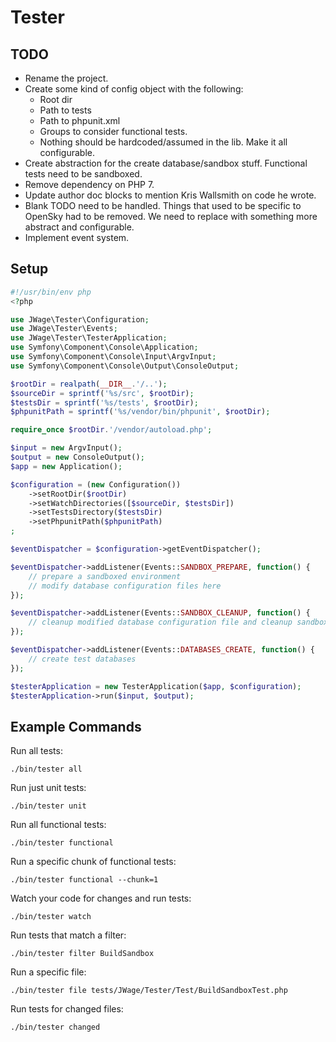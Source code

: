 # Tester

## TODO

- Rename the project.
- Create some kind of config object with the following:
    - Root dir
    - Path to tests
    - Path to phpunit.xml
    - Groups to consider functional tests.
    - Nothing should be hardcoded/assumed in the lib. Make it all configurable.
- Create abstraction for the create database/sandbox stuff. Functional tests need to be sandboxed.
- Remove dependency on PHP 7.
- Update author doc blocks to mention Kris Wallsmith on code he wrote.
- Blank TODO need to be handled. Things that used to be specific to OpenSky had to be removed. We need to replace with something more abstract and configurable.
- Implement event system.

## Setup

```php
#!/usr/bin/env php
<?php

use JWage\Tester\Configuration;
use JWage\Tester\Events;
use JWage\Tester\TesterApplication;
use Symfony\Component\Console\Application;
use Symfony\Component\Console\Input\ArgvInput;
use Symfony\Component\Console\Output\ConsoleOutput;

$rootDir = realpath(__DIR__.'/..');
$sourceDir = sprintf('%s/src', $rootDir);
$testsDir = sprintf('%s/tests', $rootDir);
$phpunitPath = sprintf('%s/vendor/bin/phpunit', $rootDir);

require_once $rootDir.'/vendor/autoload.php';

$input = new ArgvInput();
$output = new ConsoleOutput();
$app = new Application();

$configuration = (new Configuration())
    ->setRootDir($rootDir)
    ->setWatchDirectories([$sourceDir, $testsDir])
    ->setTestsDirectory($testsDir)
    ->setPhpunitPath($phpunitPath)
;

$eventDispatcher = $configuration->getEventDispatcher();

$eventDispatcher->addListener(Events::SANDBOX_PREPARE, function() {
    // prepare a sandboxed environment
    // modify database configuration files here
});

$eventDispatcher->addListener(Events::SANDBOX_CLEANUP, function() {
    // cleanup modified database configuration file and cleanup sandboxed databases
});

$eventDispatcher->addListener(Events::DATABASES_CREATE, function() {
    // create test databases
});

$testerApplication = new TesterApplication($app, $configuration);
$testerApplication->run($input, $output);
```

## Example Commands

Run all tests:

    ./bin/tester all

Run just unit tests:

    ./bin/tester unit

Run all functional tests:

    ./bin/tester functional

Run a specific chunk of functional tests:

    ./bin/tester functional --chunk=1

Watch your code for changes and run tests:

    ./bin/tester watch

Run tests that match a filter:

    ./bin/tester filter BuildSandbox

Run a specific file:

    ./bin/tester file tests/JWage/Tester/Test/BuildSandboxTest.php

Run tests for changed files:

    ./bin/tester changed
